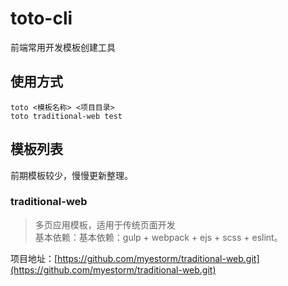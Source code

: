 # toto-cli
前端常用开发模板创建工具

## 使用方式
```
toto <模板名称> <项目目录>
toto traditional-web test
```

## 模板列表
前期模板较少，慢慢更新整理。

### traditional-web
> 多页应用模板，适用于传统页面开发<br>基本依赖：基本依赖：gulp + webpack + ejs + scss + eslint。

项目地址：[https://github.com/myestorm/traditional-web.git](https://github.com/myestorm/traditional-web.git)